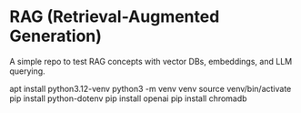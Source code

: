 # RAG (Retrieval-Augmented Generation)

A simple repo to test RAG concepts with vector DBs, embeddings, and LLM querying.

apt install python3.12-venv
python3 -m venv venv
source venv/bin/activate
pip install python-dotenv
pip install openai
pip install chromadb
